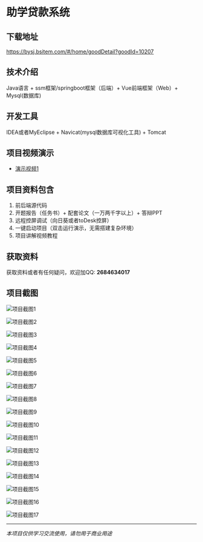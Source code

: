 # 助学贷款系统

## 下载地址
https://bysj.bsitem.com/#/home/goodDetail?goodId=10207

## 技术介绍
Java语言 + ssm框架/springboot框架（后端）+ Vue前端框架（Web）+ Mysql(数据库)

## 开发工具
IDEA或者MyEclipse + Navicat(mysql数据库可视化工具) + Tomcat

## 项目视频演示
- [演示视频1](https://graduation-images.oss-cn-beijing.aliyuncs.com/videos/828%E5%A5%97ssm%E5%BD%95%E5%83%8F/10207_ssm050%E5%8A%A9%E5%AD%A6%E8%B4%B7%E6%AC%BE%E5%BD%95%E5%83%8F.mp4)

## 项目资料包含
1. 前后端源代码
2. 开题报告（任务书）+ 配套论文（一万两千字以上）+ 答辩PPT
3. 远程控屏调试（向日葵或者toDesk控屏）
4. 一键启动项目（双击运行演示，无需搭建复杂环境）
5. 项目讲解视频教程

## 获取资料
获取资料或者有任何疑问，欢迎加QQ: **2684634017**

## 项目截图
![项目截图1](https://graduation-images.oss-cn-beijing.aliyuncs.com/图片/10207/毕设论坛项目主图.jpg)

![项目截图2](https://graduation-images.oss-cn-beijing.aliyuncs.com/图片/10207/1.png)

![项目截图3](https://graduation-images.oss-cn-beijing.aliyuncs.com/图片/10207/2.png)

![项目截图4](https://graduation-images.oss-cn-beijing.aliyuncs.com/图片/10207/3.png)

![项目截图5](https://graduation-images.oss-cn-beijing.aliyuncs.com/图片/10207/4.png)

![项目截图6](https://graduation-images.oss-cn-beijing.aliyuncs.com/图片/10207/5.png)

![项目截图7](https://graduation-images.oss-cn-beijing.aliyuncs.com/图片/10207/6.png)

![项目截图8](https://graduation-images.oss-cn-beijing.aliyuncs.com/图片/10207/7.png)

![项目截图9](https://graduation-images.oss-cn-beijing.aliyuncs.com/图片/10207/8.png)

![项目截图10](https://graduation-images.oss-cn-beijing.aliyuncs.com/图片/10207/9.png)

![项目截图11](https://graduation-images.oss-cn-beijing.aliyuncs.com/图片/10207/10.png)

![项目截图12](https://graduation-images.oss-cn-beijing.aliyuncs.com/图片/10207/11.png)

![项目截图13](https://graduation-images.oss-cn-beijing.aliyuncs.com/图片/10207/12.png)

![项目截图14](https://graduation-images.oss-cn-beijing.aliyuncs.com/图片/10207/13.png)

![项目截图15](https://graduation-images.oss-cn-beijing.aliyuncs.com/图片/10207/14.png)

![项目截图16](https://graduation-images.oss-cn-beijing.aliyuncs.com/图片/10207/15.png)

![项目截图17](https://graduation-images.oss-cn-beijing.aliyuncs.com/图片/10207/16.png)

---
*本项目仅供学习交流使用，请勿用于商业用途*
